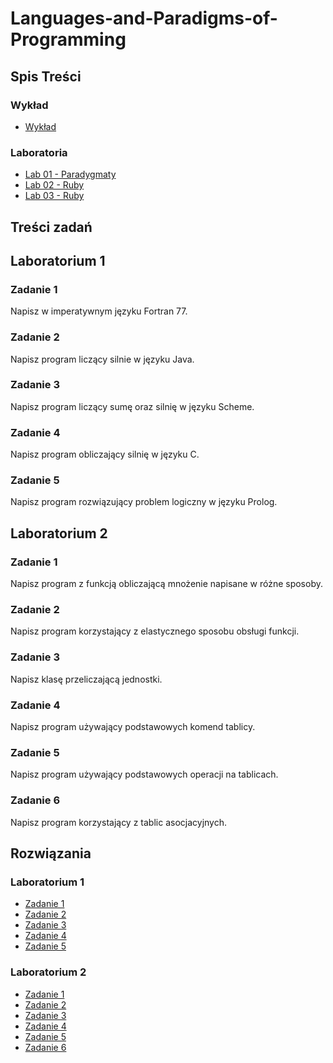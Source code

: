 # Languages-and-Paradigms-of-Programming

## Spis Treści

### Wykład

- [Wykład](https://github.com/tukarp/Languages-and-Paradigms-of-Programming/blob/main/Wyk%C5%82ad/Wyk%C5%82ad%20-%20J%C4%99zyki%20i%20Paradygmaty%20Programowania.pdf)

### Laboratoria

- [Lab 01 - Paradygmaty](#laboratorium-1)
- [Lab 02 - Ruby](#laboratorium-1)
- [Lab 03 - Ruby]()

## Treści zadań

## Laboratorium 1

### Zadanie 1

Napisz w imperatywnym języku Fortran 77.

### Zadanie 2

Napisz program liczący silnie w języku Java.

### Zadanie 3

Napisz program liczący sumę oraz silnię w języku Scheme.

### Zadanie 4

Napisz program obliczający silnię w języku C.

### Zadanie 5

Napisz program rozwiązujący problem logiczny w języku Prolog.

## Laboratorium 2

### Zadanie 1

Napisz program z funkcją obliczającą mnożenie napisane w różne sposoby.

### Zadanie 2

Napisz program korzystający z elastycznego sposobu obsługi funkcji.

### Zadanie 3

Napisz klasę przeliczającą jednostki.

### Zadanie 4

Napisz program używający podstawowych komend tablicy.

### Zadanie 5

Napisz program używający podstawowych operacji na tablicach.

### Zadanie 6

Napisz program korzystający z tablic asocjacyjnych.

## Rozwiązania

### Laboratorium 1

- [Zadanie 1](https://github.com/tukarp/Languages-and-Paradigms-of-Programming/blob/main/Laboratoria/Lab%2001/Zadanie%201.f)
- [Zadanie 2](https://github.com/tukarp/Languages-and-Paradigms-of-Programming/blob/main/Laboratoria/Lab%2001/Zadanie%202.java)
- [Zadanie 3](https://github.com/tukarp/Languages-and-Paradigms-of-Programming/blob/main/Laboratoria/Lab%2001/Zadanie%203.scm)
- [Zadanie 4](https://github.com/tukarp/Languages-and-Paradigms-of-Programming/blob/main/Laboratoria/Lab%2001/Zadanie%204.c)
- [Zadanie 5](https://github.com/tukarp/Languages-and-Paradigms-of-Programming/blob/main/Laboratoria/Lab%2001/Zadanie%205.pl)

### Laboratorium 2

- [Zadanie 1]()
- [Zadanie 2]()
- [Zadanie 3]()
- [Zadanie 4]()
- [Zadanie 5]()
- [Zadanie 6]()
